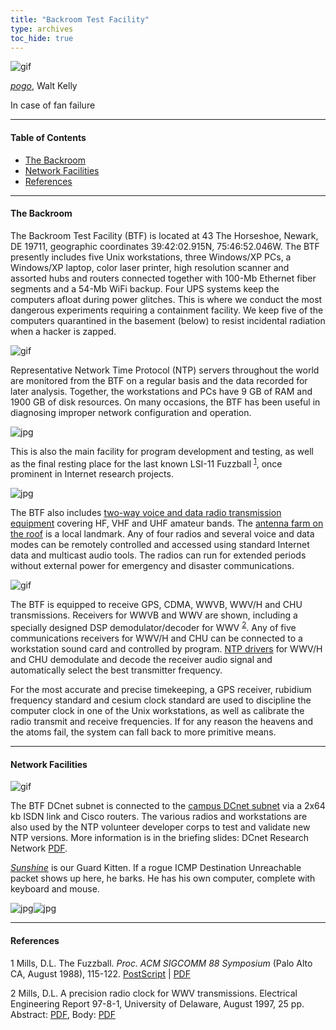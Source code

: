```yaml
---
title: "Backroom Test Facility"
type: archives
toc_hide: true
---
```


![gif](/archives/pic/beaver.gif)

[_pogo_](/reflib/pictures), Walt Kelly

In case of fan failure

* * *

#### Table of Contents

*  [The Backroom](/reflib/backroom/#the-backroom)
*  [Network Facilities](/reflib/backroom/#network-facilities)
*  [References](/reflib/backroom/#references)

* * *

#### The Backroom

The Backroom Test Facility (BTF) is located at 43 The Horseshoe, Newark, DE 19711, geographic coordinates 39:42:02.915N, 75:46:52.046W. The BTF presently includes five Unix workstations, three Windows/XP PCs, a Windows/XP laptop, color laser printer, high resolution scanner and assorted hubs and routers connected together with 100-Mb Ethernet fiber segments and a 54-Mb WiFi backup. Four UPS systems keep the computers afloat during power glitches. This is where we conduct the most dangerous experiments requiring a containment facility. We keep five of the computers quarantined in the basement (below) to resist incidental radiation when a hacker is zapped.

![gif](/archives/pic/basement.jpg)

Representative Network Time Protocol (NTP) servers throughout the world are monitored from the BTF on a regular basis and the data recorded for later analysis. Together, the workstations and PCs have 9 GB of RAM and 1900 GB of disk resources. On many occasions, the BTF has been useful in diagnosing improper network configuration and operation.

![jpg](/archives/pic/fuzzballb.jpg)

This is also the main facility for program development and testing, as well as the final resting place for the last known LSI-11 Fuzzball <sup>[1](#myfootnote1)</sup>, once prominent in Internet research projects.

![jpg](/archives/pic/w3hcf4.jpg) 

The BTF also includes [two-way voice and data radio transmission equipment](/archives/pic/w3hcf3.jpg) covering HF, VHF and UHF amateur bands. The [antenna farm on the roof](/archives/pic/43_front.jpg) is a local landmark. Any of four radios and several voice and data modes can be remotely controlled and accessed using standard Internet data and multicast audio tools. The radios can run for extended periods without external power for emergency and disaster communications.

![gif](/archives/pic/stack.gif)

The BTF is equipped to receive GPS, CDMA, WWVB, WWV/H and CHU transmissions. Receivers for WWVB and WWV are shown, including a specially designed DSP demodulator/decoder for WWV <sup>[2](#myfootnote2)</sup>. Any of five communications receivers for WWV/H and CHU can be connected to a workstation sound card and controlled by program. [NTP drivers](/archives/4.2.8-series/audio) for WWV/H and CHU demodulate and decode the receiver audio signal and automatically select the best transmitter frequency.

For the most accurate and precise timekeeping, a GPS receiver, rubidium frequency standard and cesium clock standard are used to discipline the computer clock in one of the Unix workstations, as well as calibrate the radio transmit and receive frequencies. If for any reason the heavens and the atoms fail, the system can fall back to more primitive means.

[//]: <> (DL July/2021: remove reference to /wav/bbc.wav)

* * *

#### Network Facilities

![gif](/archives/pic/backroom.gif)

The BTF DCnet subnet is connected to the [campus DCnet subnet](/reflib/dcnet) via a 2x64 kb ISDN link and Cisco routers. The various radios and workstations are also used by the NTP volunteer developer corps to test and validate new NTP versions. More information is in the briefing slides: DCnet Research Network [PDF](/reflib/brief/dcnet/dcnet.pdf).

[_Sunshine_](/reflib/fam) is our Guard Kitten. If a rogue ICMP Destination Unreachable packet shows up here, he barks. He has his own computer, complete with keyboard and mouse.

![jpg](/archives/pic/yellow3.jpg)![jpg](/archives/pic/mouse.jpg)

* * *

#### References

<a name="myfootnote1">1</a>  Mills, D.L. The Fuzzball. _Proc. ACM SIGCOMM 88 Symposium_ (Palo Alto CA, August 1988), 115-122\. [PostScript](/reflib/papers/fuzz.ps) | [PDF](/reflib/papers/fuzz.pdf)

<a name="myfootnote2">2</a>  Mills, D.L. A precision radio clock for WWV transmissions. Electrical Engineering Report 97-8-1, University of Delaware, August 1997, 25 pp. Abstract: [PDF](/reflib/reports/wwv/wwva.pdf), Body: [PDF](/reflib/reports/wwv/wwvb.pdf)
